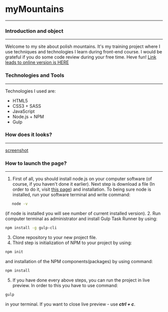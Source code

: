 # myMountains
---
### Introduction and object
***
Welcome to my site about polish mountains. It's my training project where I use techniques and technologies I learn during front-end course. I would be grateful if you do some code review during your free time. Heve fun! 
[Link leads to online version is HERE](https://karolchilimoniuk.github.io/myMountains/)

### Technologies and Tools
***

Technologies I used are:
* HTML5
* CSS3 + SASS
* JavaScript
* Node.js + NPM
* Gulp

### How does it looks?
***
[screenshot](https://github.com/KarolChilimoniuk/myMountains/blob/master/src/assets/img/screenshot.png)

### How to launch the page?
***
1. First of all, you should install node.js on your computer software (of course, if you haven't done it earlier). Next step is download a file (In order to do it, visit [this page](https://nodejs.org/en/)) and installation. To being sure node is installed, run your software terminal and write command:
```sh
   node -v
```
   (if node is installed you will see number of current installed version).
2. Run computer terminal as administrator and install Gulp Task Runner by using:

```sh
npm install -g gulp-cli
```
3. Clone repository to your new project file.
4. Third step is initialization of NPM to your project by using:
```sh
npm init
```
and installation of the NPM components(packages) by using command:
```sh
npm install
```
5. If you have done every above steps, you can run the project in live preview. In order to this you have to use command: 
```sh
gulp
```
in your terminal. 
If you want to close live preview - use ***ctrl + c***.

